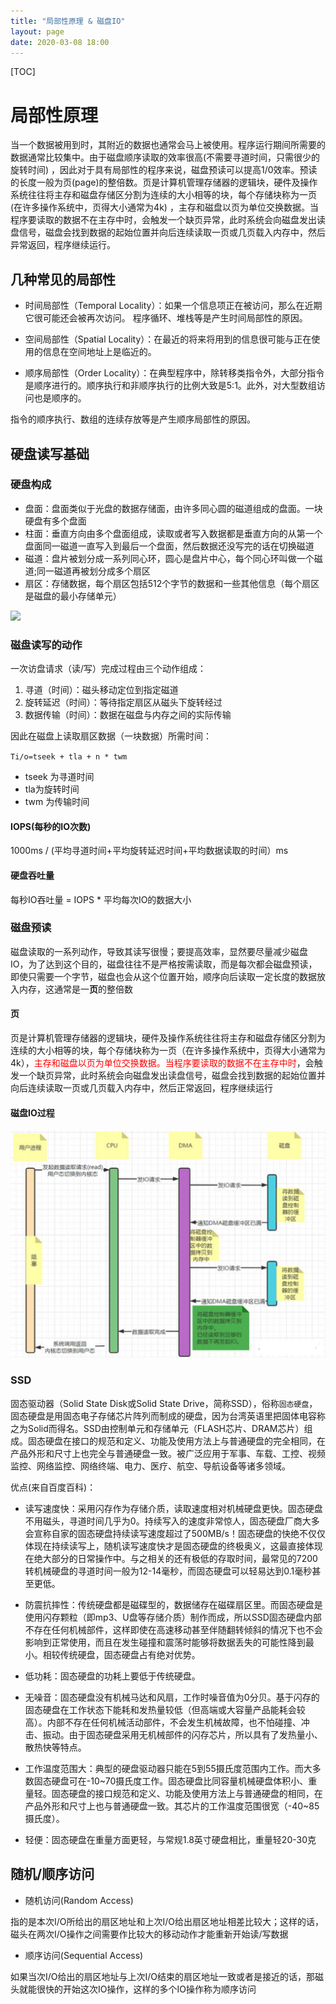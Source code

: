 ```yaml
---
title: "局部性原理 & 磁盘IO"
layout: page
date: 2020-03-08 18:00
--- 
```


[TOC]

# 局部性原理

当一个数据被用到时，其附近的数据也通常会马上被使用。程序运行期间所需要的数据通常比较集中。由于磁盘顺序读取的效率很高(不需要寻道时间，只需很少的旋转时间) ，因此对于具有局部性的程序来说，磁盘预读可以提高1/0效率。预读的长度一般为页(page)的整倍数。页是计算机管理存储器的逻辑块，硬件及操作系统往往将主存和磁盘存储区分割为连续的大小相等的块，每个存储块称为一页(在许多操作系统中，页得大小通常为4k) ，主存和磁盘以页为单位交换数据。当程序要读取的数据不在主存中时，会触发一个缺页异常，此时系统会向磁盘发出读盘信号，磁盘会找到数据的起始位置并向后连续读取一页或几页载入内存中，然后异常返回，程序继续运行。

## 几种常见的局部性

* 时间局部性（Temporal Locality）：如果一个信息项正在被访问，那么在近期它很可能还会被再次访问。
程序循环、堆栈等是产生时间局部性的原因。

* 空间局部性（Spatial Locality）：在最近的将来将用到的信息很可能与正在使用的信息在空间地址上是临近的。

* 顺序局部性（Order Locality）：在典型程序中，除转移类指令外，大部分指令是顺序进行的。顺序执行和非顺序执行的比例大致是5:1。此外，对大型数组访问也是顺序的。

指令的顺序执行、数组的连续存放等是产生顺序局部性的原因。

## 硬盘读写基础

### 硬盘构成

* 盘面：盘面类似于光盘的数据存储面，由许多同心圆的磁道组成的盘面。一块硬盘有多个盘面
* 柱面：垂直方向由多个盘面组成，读取或者写入数据都是垂直方向的从第一个盘面同一磁道一直写入到最后一个盘面，然后数据还没写完的话在切换磁道
* 磁道：盘片被划分成一系列同心环，圆心是盘片中心，每个同心环叫做一个磁道;同一磁道再被划分成多个扇区
* 扇区：存储数据，每个扇区包括512个字节的数据和一些其他信息（每个扇区是磁盘的最小存储单元）

![](../db_cache/imgs/ci.png)

### 磁盘读写的动作

一次访盘请求（读/写）完成过程由三个动作组成：

1. 寻道（时间）：磁头移动定位到指定磁道
2. 旋转延迟（时间）：等待指定扇区从磁头下旋转经过
3. 数据传输（时间）：数据在磁盘与内存之间的实际传输

因此在磁盘上读取扇区数据（一块数据）所需时间：

`Ti/o=tseek + tla + n * twm`

* tseek 为寻道时间
* tla为旋转时间
* twm 为传输时间

#### IOPS(每秒的IO次数)

1000ms / (平均寻道时间+平均旋转延迟时间+平均数据读取的时间）ms

#### 硬盘吞吐量

每秒IO吞吐量 = IOPS * 平均每次IO的数据大小

### 磁盘预读

磁盘读取的一系列动作，导致其读写很慢；要提高效率，显然要尽量减少磁盘IO，为了达到这个目的，磁盘往往不是严格按需读取，而是每次都会磁盘预读，即使只需要一个字节，磁盘也会从这个位置开始，顺序向后读取一定长度的数据放入内存，这通常是一**页**的整倍数

#### 页

页是计算机管理存储器的逻辑块，硬件及操作系统往往将主存和磁盘存储区分割为连续的大小相等的块，每个存储块称为一页（在许多操作系统中，页得大小通常为4k），<font color='red'>主存和磁盘以页为单位交换数据。当程序要读取的数据不在主存中时</font>，会触发一个缺页异常，此时系统会向磁盘发出读盘信号，磁盘会找到数据的起始位置并向后连续读取一页或几页载入内存中，然后正常返回，程序继续运行

#### 磁盘IO过程

![](../db_cache/imgs/user_io.png)

### SSD

固态驱动器（Solid State Disk或Solid State Drive，简称SSD），俗称`固态硬盘`，固态硬盘是用固态电子存储芯片阵列而制成的硬盘，因为台湾英语里把固体电容称之为Solid而得名。SSD由控制单元和存储单元（FLASH芯片、DRAM芯片）组成。固态硬盘在接口的规范和定义、功能及使用方法上与普通硬盘的完全相同，在产品外形和尺寸上也完全与普通硬盘一致。被广泛应用于军事、车载、工控、视频监控、网络监控、网络终端、电力、医疗、航空、导航设备等诸多领域。

优点(来自百度百科)：

* 读写速度快：采用闪存作为存储介质，读取速度相对机械硬盘更快。固态硬盘不用磁头，寻道时间几乎为0。持续写入的速度非常惊人，固态硬盘厂商大多会宣称自家的固态硬盘持续读写速度超过了500MB/s！固态硬盘的快绝不仅仅体现在持续读写上，随机读写速度快才是固态硬盘的终极奥义，这最直接体现在绝大部分的日常操作中。与之相关的还有极低的存取时间，最常见的7200转机械硬盘的寻道时间一般为12-14毫秒，而固态硬盘可以轻易达到0.1毫秒甚至更低。

* 防震抗摔性：传统硬盘都是磁碟型的，数据储存在磁碟扇区里。而固态硬盘是使用闪存颗粒（即mp3、U盘等存储介质）制作而成，所以SSD固态硬盘内部不存在任何机械部件，这样即使在高速移动甚至伴随翻转倾斜的情况下也不会影响到正常使用，而且在发生碰撞和震荡时能够将数据丢失的可能性降到最小。相较传统硬盘，固态硬盘占有绝对优势。

* 低功耗：固态硬盘的功耗上要低于传统硬盘。

* 无噪音：固态硬盘没有机械马达和风扇，工作时噪音值为0分贝。基于闪存的固态硬盘在工作状态下能耗和发热量较低（但高端或大容量产品能耗会较高）。内部不存在任何机械活动部件，不会发生机械故障，也不怕碰撞、冲击、振动。由于固态硬盘采用无机械部件的闪存芯片，所以具有了发热量小、散热快等特点。

* 工作温度范围大：典型的硬盘驱动器只能在5到55摄氏度范围内工作。而大多数固态硬盘可在-10~70摄氏度工作。固态硬盘比同容量机械硬盘体积小、重量轻。固态硬盘的接口规范和定义、功能及使用方法上与普通硬盘的相同，在产品外形和尺寸上也与普通硬盘一致。其芯片的工作温度范围很宽（-40~85摄氏度）。

* 轻便：固态硬盘在重量方面更轻，与常规1.8英寸硬盘相比，重量轻20-30克

## 随机/顺序访问

* 随机访问(Random Access)

指的是本次I/O所给出的扇区地址和上次I/O给出扇区地址相差比较大；这样的话，磁头在两次I/O操作之间需要作比较大的移动动作才能重新开始读/写数据

* 顺序访问(Sequential Access)

如果当次I/O给出的扇区地址与上次I/O结束的扇区地址一致或者是接近的话，那磁头就能很快的开始这次IO操作，这样的多个IO操作称为顺序访问
